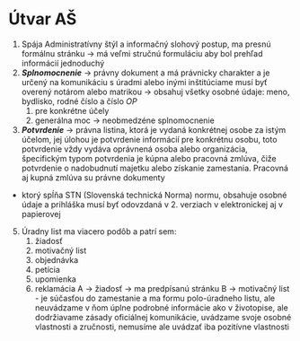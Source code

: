 #  Útvar AŠ
1. Spája Administratívny štýl a informačný slohový postup, ma presnú formálnu stránku -> má veľmi stručnú formuláciu aby bol prehľad informácií jednoduchý
2. ***Splnomocnenie*** -> právny dokument a má právnicky charakter a je určený na komunikáciu s úradmi alebo inými inštitúciame musí byť overený notárom alebo matrikou -> obsahuj všetky osobné údaje: meno, bydlisko, rodné číslo a číslo *OP* 
	1. pre konkrétne účely 
	2. generálna moc -> neobmedzéne splnomocnenie
3. ***Potvrdenie*** -> právna listina, ktorá je vydaná konkrétnej osobe za istým účelom, jej úlohou je potvrdenie informácií pre konkrétnu osobu, toto potvrdenie vždy vydáva oprávnená osoba alebo organizácia, špecifickým typom potvrdenia je kúpna alebo pracovná zmlúva, čiže potvrdenie o nadobudnutí majetku alebo získanie zamestania. Pracovná aj kupná zmlúva su právne dokumenty

- ktorý spĺňa STN (Slovenská technická Norma) normu, obsahuje osobné údaje a prihláška musí byť odovzdaná v 2. verziach v elektronickej aj v papierovej
5. Úradny list ma viacero podôb a patrí sem:
	1. žiadosť
	2. motivačný list
	3. objednávka 
	4. petícia
	5. upomienka
	6. reklamácia
A -> žiadosť -> ma predpísanú stránku
B -> motivačný list - je súčasťou do zamestanie a ma formu polo-úradneho listu, ale neuvádzame v ňom úplne podrobné informácie ako v životopise, ale dodržiavame zásady oficiálnej komunikácie, uvádzame svoje osobné vlastnosti a zručnosti, nemusíme ale uvádzať iba pozitívne vlastnosti
